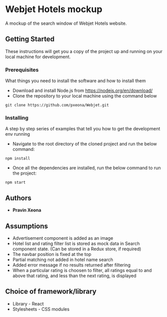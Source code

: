 # Webjet Hotels mockup

A mockup of the search window of Webjet Hotels website.

## Getting Started

These instructions will get you a copy of the project up and running on your local machine for development.

### Prerequisites

What things you need to install the software and how to install them

- Download and install Node.js from https://nodejs.org/en/download/
- Clone the repository to your local machine using the command below
```
git clone https://github.com/pxeona/Webjet.git
```

### Installing

A step by step series of examples that tell you how to get the development env running

- Navigate to the root directory of the cloned project and run the below command:
```
npm install
```
- Once all the dependencies are installed, run the below command to run the project:
```
npm start
```

## Authors

* **Pravin Xeona**

## Assumptions

- Advertisement component is added as an image
- Hotel list and rating filter list is stored as mock data in Search component state. (Can be stored in a Redux store, if required)
- The navbar position is fixed at the top
- Partial matching not added in hotel name search
- Added error message if no results returned after filtering
- When a particular rating is choosen to filter, all ratings equal to and above that rating, and less than the next rating, is displayed

## Choice of framework/library

- Library - React
- Stylesheets - CSS modules
